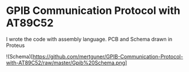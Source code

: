 # GPIB Communication Protocol with AT89C52

I wrote the code with assembly language. 
PCB and Schema drawn in Proteus

!(Schema)[https://github.com/mertguner/GPIB-Communication-Protocol-with-AT89C52/raw/master/Gpib%20Schema.png]
